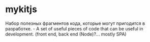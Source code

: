 # mykitjs
Набор полезных фрагментов кода, которые могут пригодится в разработке. - A set of useful pieces of code that can be useful in development. (front end, back end (Node)?... mostly SPA)
